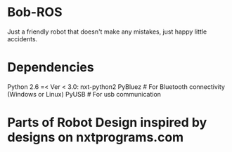 # Bob-ROS
Just a friendly robot that doesn't make any mistakes, just happy little accidents.

# Dependencies
Python 2.6 =< Ver < 3.0:
    nxt-python2
    PyBluez # For Bluetooth connectivity (Windows or Linux)
    PyUSB # For usb communication


# Parts of Robot Design inspired by designs on nxtprograms.com